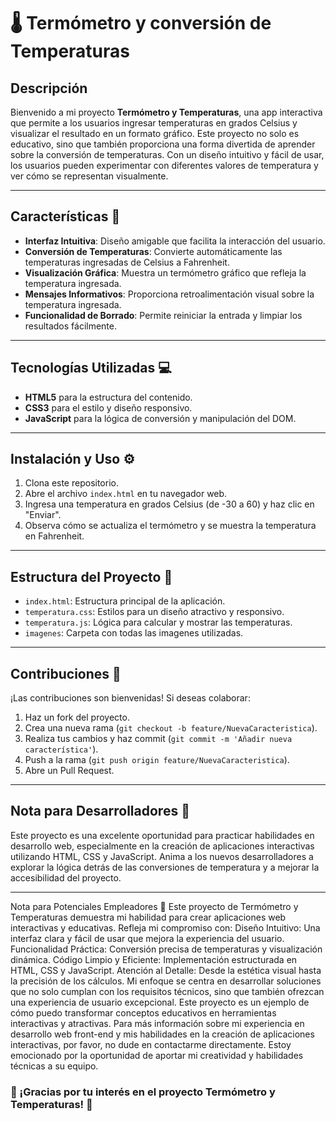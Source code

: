 # 🌡️ Termómetro y conversión de Temperaturas

## Descripción

Bienvenido a mi proyecto **Termómetro y Temperaturas**, una app interactiva que permite a los usuarios ingresar temperaturas en grados Celsius y visualizar el resultado en un formato gráfico. Este proyecto no solo es educativo, sino que también proporciona una forma divertida de aprender sobre la conversión de temperaturas. Con un diseño intuitivo y fácil de usar, los usuarios pueden experimentar con diferentes valores de temperatura y ver cómo se representan visualmente.

---

## Características 🌟

- **Interfaz Intuitiva**: Diseño amigable que facilita la interacción del usuario.
- **Conversión de Temperaturas**: Convierte automáticamente las temperaturas ingresadas de Celsius a Fahrenheit.
- **Visualización Gráfica**: Muestra un termómetro gráfico que refleja la temperatura ingresada.
- **Mensajes Informativos**: Proporciona retroalimentación visual sobre la temperatura ingresada.
- **Funcionalidad de Borrado**: Permite reiniciar la entrada y limpiar los resultados fácilmente.

---

## Tecnologías Utilizadas 💻

- **HTML5** para la estructura del contenido.
- **CSS3** para el estilo y diseño responsivo.
- **JavaScript** para la lógica de conversión y manipulación del DOM.

---

## Instalación y Uso ⚙️

1. Clona este repositorio.
2. Abre el archivo `index.html` en tu navegador web.
3. Ingresa una temperatura en grados Celsius (de -30 a 60) y haz clic en "Enviar".
4. Observa cómo se actualiza el termómetro y se muestra la temperatura en Fahrenheit.

---

## Estructura del Proyecto 📁

- `index.html`: Estructura principal de la aplicación.
- `temperatura.css`: Estilos para un diseño atractivo y responsivo.
- `temperatura.js`: Lógica para calcular y mostrar las temperaturas.
- `imagenes`:  Carpeta con todas las imagenes utilizadas.

---

## Contribuciones 🤝

¡Las contribuciones son bienvenidas! Si deseas colaborar:

1. Haz un fork del proyecto.
2. Crea una nueva rama (`git checkout -b feature/NuevaCaracteristica`).
3. Realiza tus cambios y haz commit (`git commit -m 'Añadir nueva característica'`).
4. Push a la rama (`git push origin feature/NuevaCaracteristica`).
5. Abre un Pull Request.

---

## Nota para Desarrolladores 💼

Este proyecto es una excelente oportunidad para practicar habilidades en desarrollo web, especialmente en la creación de aplicaciones interactivas utilizando HTML, CSS y JavaScript. Anima a los nuevos desarrolladores a explorar la lógica detrás de las conversiones de temperatura y a mejorar la accesibilidad del proyecto.

---
Nota para Potenciales Empleadores 💼
Este proyecto de Termómetro y Temperaturas demuestra mi habilidad para crear aplicaciones web interactivas y educativas. Refleja mi compromiso con:
Diseño Intuitivo: Una interfaz clara y fácil de usar que mejora la experiencia del usuario.
Funcionalidad Práctica: Conversión precisa de temperaturas y visualización dinámica.
Código Limpio y Eficiente: Implementación estructurada en HTML, CSS y JavaScript.
Atención al Detalle: Desde la estética visual hasta la precisión de los cálculos.
Mi enfoque se centra en desarrollar soluciones que no solo cumplan con los requisitos técnicos, sino que también ofrezcan una experiencia de usuario excepcional. Este proyecto es un ejemplo de cómo puedo transformar conceptos educativos en herramientas interactivas y atractivas.
Para más información sobre mi experiencia en desarrollo web front-end y mis habilidades en la creación de aplicaciones interactivas, por favor, no dude en contactarme directamente. Estoy emocionado por la oportunidad de aportar mi creatividad y habilidades técnicas a su equipo.


### 🌟 ¡Gracias por tu interés en el proyecto Termómetro y Temperaturas! 🌟
